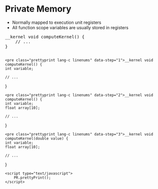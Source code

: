 Private Memory
==============

- Normally mapped to execution unit registers
- All function scope variables are usually stored in registers

<div>
    <pre class="prettyprint lang-c linenums" data-step="0">__kernel void computeKernel() {
    // ...
}
    </pre>

    <pre class="prettyprint lang-c linenums" data-step="1">__kernel void computeKernel() {
    int variable;

    // ...
}
    </pre>

    <pre class="prettyprint lang-c linenums" data-step="2">__kernel void computeKernel() {
    int variable;
    float array[10];

    // ...
}
    </pre>

    <pre class="prettyprint lang-c linenums" data-step="3">__kernel void computeKernel(double value) {
    int variable;
    float array[10];

    // ...
}
    </pre>

    <script type="text/javascript">
        PR.prettyPrint();
    </script>
</div>

